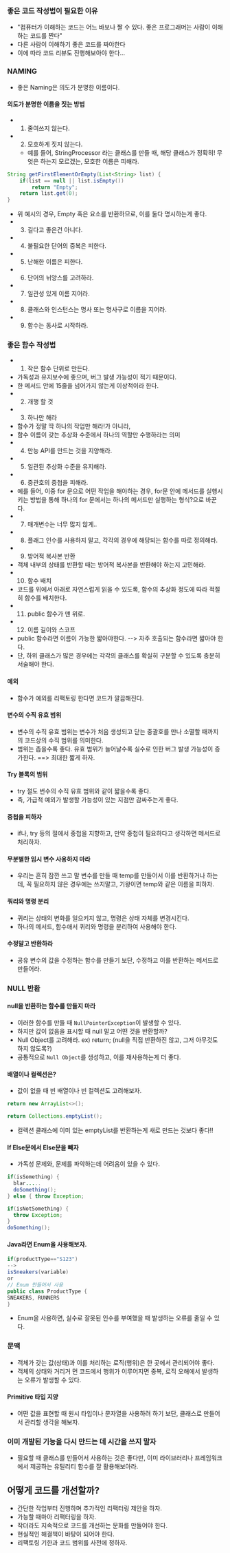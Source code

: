 
### 좋은 코드 작성법이 필요한 이유
- "컴퓨터가 이해하는 코드는 어느 바보나 짤 수 있다. 좋은 프로그래머는 사람이 이해하는 코드를 짠다"
- 다른 사람이 이해하기 좋은 코드를 짜야한다
- 이에 따라 코드 리뷰도 진행해보아야 한다... 

### NAMING
- 좋은 Naming은 의도가 분명한 이름이다.

#### 의도가 분명한 이름을 짓는 방법
- 1. 줄여쓰지 않는다. 
- 2. 모호하게 짓지 않는다. 
  - 예를 들어, StringProcessor 라는 클래스를 만들 때, 해당 클래스가 정확히! 무엇은 하는지 모르겠는, 모호한 이름은 피해라. 
```Java
String getFirstElementOrEmpty(List<String> list) {
    if(list == null || list.isEmpty()) 
        return "Empty";
    return list.get(0);
}
```
- 위 예시의 경우, Empty 혹은 요소를 반환하므로, 이를 둘다 명시하는게 좋다. 
- 3. 길다고 좋은건 아니다. 
- 4. 불필요한 단어의 중복은 피한다. 
- 5. 난해한 이름은 피한다. 
- 6. 단어의 뉘앙스를 고려하라. 
- 7. 일관성 있게 이름 지어라.
- 8. 클래스와 인스턴스는 명사 또는 명사구로 이름을 지어라.
- 9. 함수는 동사로 시작하라.

### 좋은 함수 작성법
- 1. 작은 함수 단위로 만든다.
- 가독성과 유지보수에 좋으며, 버그 발생 가능성이 적기 때문이다.  
- 한 메서드 안에 15줄을 넘어가지 않는게 이상적이라 한다. 
- 2. 개행 할 것
- 3. 하나만 해라
- 함수가 정말 딱 하나의 작업만 해라!가 아니라, 
- 함수 이름이 갖는 추상화 수준에서 하나의 역할만 수행하라는 의미
- 4. 만능 API를 만드는 것을 지양해라. 
- 5. 일관된 추상화 수준을 유지해라. 
- 6. 중관호의 중첩을 피해라. 
- 예를 들어, 이중 for 문으로 어떤 작업을 해야하는 경우, for문 안에 메서드를 실행시키는 방법을 통해 하나의 for 문에서는 하나의 메서드만 실행하는 형식?으로 바꾼다. 
- 7. 매개변수는 너무 많지 않게..
- 8. 플래그 인수를 사용하지 말고, 각각의 경우에 해당되는 함수를 따로 정의해라. 
- 9. 방어적 복사본 반환
- 객체 내부의 상태를 반환할 때는 방어적 복사본을 반환해야 하는지 고민해라. 
- 10. 함수 배치
- 코드를 위에서 아래로 자연스럽게 읽을 수 있도록, 함수의 추상화 정도에 따라 적절히 함수를 배치한다. 
- 11. public 함수가 맨 위로. 
- 12. 이름 길이와 스코프
- public 함수라면 이름이 가능한 짧아야한다. --> 자주 호출되는 함수라면 짧아야 한다. 
- 단, 하위 클래스가 많은 경우에는 각각의 클래스를 확실히 구분할 수 있도록 충분히 서술해야 한다. 

#### 예외
- 함수가 예외를 리팩토링 한다면 코드가 깔끔해진다. 

#### 변수의 수직 유효 범위
- 변수의 수직 유효 범위는 변수가 처음 생성되고 닫는 중괄호를 만나 소멸할 때까지의 코드상의 수직 범위를 의미한다. 
- 범위는 좁을수록 좋다. 유효 범위가 늘어날수록 실수로 인한 버그 발생 가능성이 증가한다. ==> 최대한 짧게 하자. 

#### Try 블록의 범위 
- try 절도 번수의 수직 유효 범위와 같이 짧을수록 좋다. 
- 즉, 가급적 예외가 발생할 가능성이 있는 지점만 감싸주는게 좋다. 

#### 중첩을 피하자
- if나, try 등의 절에서 중첩을 지향하고, 만약 중첩이 필요하다고 생각하면 메서드로 처리하자. 

#### 무분별한 임시 변수 사용하지 마라
- 우리는 흔히 잠깐 쓰고 말 변수를 만들 때 temp를 만들어서 이를 반환하거나 하는데, 꼭 필요하지 않은 경우에는 쓰지말고, 기왕이면 temp와 같은 이름을 피하자.

#### 쿼리와 명령 분리
- 퀴리는 상태의 변화를 일으키지 않고, 명령은 상태 자체를 변경시킨다. 
- 하나의 메서드, 함수애서 퀴리와 명령을 분리하여 사용해야 한다. 

#### 수정말고 반환하라
- 공유 변수의 값을 수정하는 함수를 만들기 보단, 수정하고 이를 반환하는 메서드로 만들어라. 

### NULL 반환
#### null을 반환하는 함수를 만들지 마라
- 이러한 함수를 만들 때 `NullPointerException`이 발생할 수 있다. 
- 하지만 값이 없음을 표시할 때 null 말고 어떤 것을 반환할까? 
- Null Object를 고려해라. ex) return; (null을 직접 반환하진 않고, 그저 아무것도 하지 않도록?) 
- 공통적으로 `Null Object`를 생성하고, 이를 재사용하는게 더 좋다. 

#### 배열이나 컬렉션은?
- 값이 없을 때 빈 배열이나 빈 컬렉션도 고려해보자. 
```Java
return new ArrayList<>();

return Collections.emptyList(); 
```
- 컬렉션 클래스에 이미 있는 emptyList를 반환하는게 새로 만드는 것보다 좋다!! 

#### If Else문에서 Else문을 빼자
- 가독성 문제와, 문제를 파악하는데 어려움이 있을 수 있다. 
```Java
if(isSomething) {
  blar.....
  doSomething();
} else { throw Exception;
```

```Java
if(isNotSomething) {
  throw Exception;
} 
doSomething();
```

#### Java라면 Enum을 사용해보자. 
```Java
if(productType=="S123")
--> 
isSneakers(variable)
or
// Enum 만들어서 사용
public class ProductType {
SNEAKERS, RUNNERS
}
```
- Enum을 사용하면, 실수로 잘못된 인수를 부여했을 때 발생하는 오류를 줄일 수 있다.

### 문맥 
- 객체가 갖는 값(상태)과 이를 처리하는 로직(행위)은 한 곳에서 관리되어야 좋다. 
- 객체의 상태와 거리거 먼 코드에서 행위가 이루어지면 중복, 로직 오해에서 발생하는 오류가 발생할 수 있다. 

#### Primitive 타입 지양
- 어떤 값을 표현할 때 원시 타입이나 문자열을 사용하려 하기 보단, 클래스로 만들어서 관리할 생각을 해보자. 

### 이미 개발된 기능을 다시 만드는 데 시간을 쓰지 말자
- 필요할 때 클래스를 만들어서 사용하는 것은 좋다만, 이미 라이브러리나 프레임워크에서 제공하는 유틸리티 함수를 잘 활용해보아라. 

## 어떻게 코드를 개선할까? 
- 간단한 작업부터 진행하며 추가적인 리팩터링 제안을 하자. 
- 가능할 때마아 리팩터링을 하자.
- 작더라도 지속적으로 코드를 개선하는 문화를 만들어야 한다. 
- 현실적인 해결책이 바탕이 되어야 한다. 
- 리팩토링 기한과 코드 범위를 사전에 정하자. 
